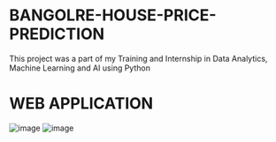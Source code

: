 # BANGOLRE-HOUSE-PRICE-PREDICTION 
 This project was a part of my Training and Internship in Data Analytics, Machine Learning and AI using Python

# WEB APPLICATION 
![image](https://github.com/Kartala-bhupal/BANGOLRE-HOUSE-PRICE-PREDICTION/assets/129925075/24d9ff57-de75-483a-b1d5-668d08ff3770)
![image](https://github.com/Kartala-bhupal/BANGOLRE-HOUSE-PRICE-PREDICTION/assets/129925075/68ca792f-5f77-4ff6-94b9-e241810ccd53)

